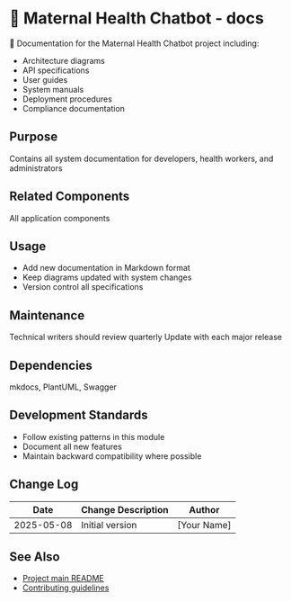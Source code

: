 # 🌸 Maternal Health Chatbot - docs

📄 Documentation for the Maternal Health Chatbot project including:
- Architecture diagrams
- API specifications
- User guides
- System manuals
- Deployment procedures
- Compliance documentation

## Purpose
Contains all system documentation for developers, health workers, and administrators

## Related Components
All application components

## Usage
- Add new documentation in Markdown format
- Keep diagrams updated with system changes
- Version control all specifications

## Maintenance
Technical writers should review quarterly
Update with each major release

## Dependencies
mkdocs, PlantUML, Swagger

## Development Standards
- Follow existing patterns in this module
- Document all new features
- Maintain backward compatibility where possible

## Change Log
| Date       | Change Description      | Author       |
|------------|-------------------------|--------------|
| 2025-05-08 | Initial version         | [Your Name]  |

## See Also
- [Project main README](../README.md)
- [Contributing guidelines](../CONTRIBUTING.md)
